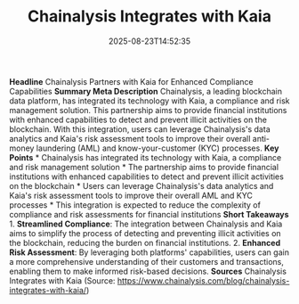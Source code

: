 ﻿---
title: "Chainalysis Integrates with Kaia"
date: "2025-08-23T14:52:35"
category: "Markets"
summary: ""
slug: "chainalysis integrates with kaia"
source_urls:
  - "https://www.chainalysis.com/blog/chainalysis-integrates-with-kaia/"
seo:
  title: "Chainalysis Integrates with Kaia | Hash n Hedge"
  description: ""
  keywords: ["news", "markets", "brief"]
---
**Headline** Chainalysis Partners with Kaia for Enhanced Compliance Capabilities  **Summary Meta Description** Chainalysis, a leading blockchain data platform, has integrated its technology with Kaia, a compliance and risk management solution. This partnership aims to provide financial institutions with enhanced capabilities to detect and prevent illicit activities on the blockchain. With this integration, users can leverage Chainalysis's data analytics and Kaia's risk assessment tools to improve their overall anti-money laundering (AML) and know-your-customer (KYC) processes.  **Key Points**  * Chainalysis has integrated its technology with Kaia, a compliance and risk management solution * The partnership aims to provide financial institutions with enhanced capabilities to detect and prevent illicit activities on the blockchain * Users can leverage Chainalysis's data analytics and Kaia's risk assessment tools to improve their overall AML and KYC processes * This integration is expected to reduce the complexity of compliance and risk assessments for financial institutions  **Short Takeaways**  1. **Streamlined Compliance**: The integration between Chainalysis and Kaia aims to simplify the process of detecting and preventing illicit activities on the blockchain, reducing the burden on financial institutions. 2. **Enhanced Risk Assessment**: By leveraging both platforms' capabilities, users can gain a more comprehensive understanding of their customers and transactions, enabling them to make informed risk-based decisions.  **Sources** Chainalysis Integrates with Kaia (Source: https://www.chainalysis.com/blog/chainalysis-integrates-with-kaia/) 
